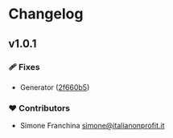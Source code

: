 # Changelog


## v1.0.1


### 🩹 Fixes

- Generator ([2f660b5](https://github.com/mrbubbaz/Solar-Icon-Set/commit/2f660b5))

### ❤️ Contributors

- Simone Franchina <simone@italianonprofit.it>

